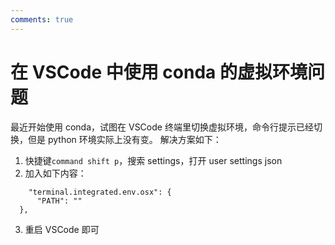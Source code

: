 ```yaml
---
comments: true
---
```

# 在 VSCode 中使用 conda 的虚拟环境问题

最近开始使用 conda，试图在 VSCode 终端里切换虚拟环境，命令行提示已经切换，但是 python 环境实际上没有变。
解决方案如下：

1. 快捷键`command shift p`，搜索 settings，打开 user settings json
2. 加入如下内容：
  ```
      "terminal.integrated.env.osx": {
        "PATH": ""
    },
  ```
3. 重启 VSCode 即可
